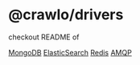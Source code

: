 # @crawlo/drivers

checkout README of

[MongoDB](./MongoDB)
[ElasticSearch](./ElasticSearch)
[Redis](./Redis)
[AMQP](./AMQP)
